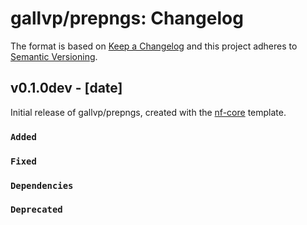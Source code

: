 # gallvp/prepngs: Changelog

The format is based on [Keep a Changelog](https://keepachangelog.com/en/1.0.0/)
and this project adheres to [Semantic Versioning](https://semver.org/spec/v2.0.0.html).

## v0.1.0dev - [date]

Initial release of gallvp/prepngs, created with the [nf-core](https://nf-co.re/) template.

### `Added`

### `Fixed`

### `Dependencies`

### `Deprecated`
